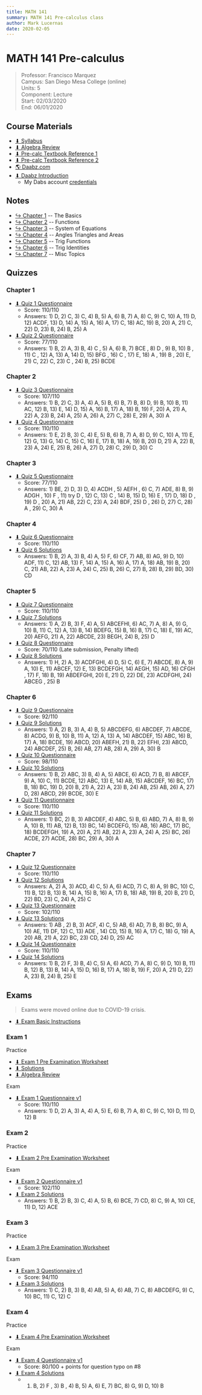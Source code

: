 ```yaml
---
title: MATH 141
summary: MATH 141 Pre-calculus class
author: Mark Lucernas
date: 2020-02-05
---
```



# MATH 141 Pre-calculus
> Professor: Francisco Marquez<br>
> Campus: San Diego Mesa College (online)<br>
> Units: 5<br>
> Component: Lecture<br>
> Start: 02/03/2020<br>
> End: 06/01/2020<br>


## Course Materials

- [⬇ Syllabus](file:../../../files/spring-2020/MATH-141/math-141_syllabus.pdf)
- [⬇ Algebra Review](file:../../../files/spring-2020/MATH-141/algebra_review.pdf)
- [⬇ Pre-calc Textbook Reference 1](file:../../../files/spring-2020/MATH-141/pre-calc_textbookRef.pdf)
- [⬇ Pre-calc Textbook Reference 2](file:../../../files/spring-2020/MATH-141/pre-calc_textbookRef2.pdf)
- [🌎 Daabz.com](https://daabz.com/)
- [⬇ Daabz Introduction](file:../../../files/spring-2020/MATH-141/daabz_intro.pdf)
    - My Dabs account [credentials](vfile:../../../files/spring-2020/MATH-141/daabz_account.txt)


## Notes

- [↪ Chapter 1](notes/ch-1) -- The Basics
- [↪ Chapter 2](notes/ch-2) -- Functions
- [↪ Chapter 3](notes/ch-3) -- System of Equations
- [↪ Chapter 4](notes/ch-4) -- Angles Triangles and Areas
- [↪ Chapter 5](notes/ch-5) -- Trig Functions
- [↪ Chapter 6](notes/ch-6) -- Trig Identities
- [↪ Chapter 7](notes/ch-7) -- Misc Topics


## Quizzes

### Chapter 1

- [⬇ Quiz 1 Questionnaire](file:../../../files/spring-2020/MATH-141/ch-1/math-141_quiz_1.pdf)
    * Score: 110/110
    * Answers: 1) D, 2) C, 3) C, 4) B, 5) A, 6) B, 7) A, 8) C, 9) C, 10) A, 11)
      D, 12) ACDF, 13) D, 14) A, 15) A, 16) A, 17) C, 18) AC, 19) B, 20) A, 21)
      C, 22) D, 23) B, 24) B, 25) A
- [⬇ Quiz 2 Questionnaire](file:../../../files/spring-2020/MATH-141/ch-1/math-141_quiz_2.pdf)
    * Score: 77/110
    * Answers: 1) B, 2) A, 3) B, 4) C , 5) A, 6) B, 7) BCE , 8) D , 9) B, 10) B
      , 11) C , 12) A, 13) A, 14) D, 15) BFG , 16) C , 17) E, 18) A , 19) B ,
      20) E, 21) C, 22) C, 23) C , 24) B, 25) BCDE

### Chapter 2

- [⬇ Quiz 3 Questionnaire](file:../../../files/spring-2020/MATH-141/ch-2/math-141_quiz_3.pdf)
    * Score: 107/110
    * Answers: 1) B, 2) C, 3) A, 4) A, 5) B, 6) B, 7) B, 8) D, 9) B, 10) B, 11)
      AC, 12) B, 13) E, 14) D, 15) A, 16) B, 17) A, 18) B, 19) F, 20) A, 21) A,
      22) A, 23) B, 24) A, 25) A, 26) A, 27) C, 28) E, 29) A, 30) A
- [⬇ Quiz 4 Questionnaire](file:../../../files/spring-2020/MATH-141/ch-2/math-141_quiz_4.pdf)
    * Score: 110/110
    * Answers: 1) E, 2) B, 3) C, 4) E, 5) B, 6) B, 7) A, 8) D, 9) C, 10) A, 11)
      E, 12) G, 13) G, 14) C, 15) C, 16) E, 17) B, 18) A, 19) B, 20) D, 21) A,
      22) B, 23) A, 24) E, 25) B, 26) A, 27) D, 28) C, 29) D, 30) C

### Chapter 3

- [⬇ Quiz 5 Questionnaire](file:../../../files/spring-2020/MATH-141/ch-3/math-141_quiz_5.pdf)
    * Score: 77/110
    * Answers: 1) BE, 2) D, 3) D, 4) ACDH , 5) AEFH , 6) C, 7) ADE, 8) B, 9)
      ADGH , 10) F , 11) try D , 12) C, 13) C , 14) B, 15) D, 16) E , 17) D, 18)
      D , 19) D , 20) A, 21) AB, 22) C, 23) A, 24) BDF, 25) D , 26) D, 27) C,
      28) A , 29) C, 30) A

### Chapter 4

- [⬇ Quiz 6 Questionnaire](file:../../../files/spring-2020/MATH-141/ch-4/math-141_quiz_6.pdf)
    * Score: 110/110
- [⬇ Quiz 6 Solutions](file:../../../files/spring-2020/MATH-141/ch-4/math-141_quiz_6_solutions.pdf)
    * Answers: 1) B, 2) A, 3) B, 4) A, 5) F, 6) CF, 7) AB, 8) AG, 9) D, 10) ADF,
      11) C, 12) AB, 13) F, 14) A, 15) A, 16) A, 17) A, 18) AB, 19) B, 20) C,
      21) AB, 22) A, 23) A, 24) C, 25) B, 26) C, 27) B, 28) B, 29) BD, 30) CD

### Chapter 5

- [⬇ Quiz 7 Questionnaire](file:../../../files/spring-2020/MATH-141/ch-5/math-141_quiz_7.pdf)
    * Score: 110/110
- [⬇ Quiz 7 Solutions](file:../../../files/spring-2020/MATH-141/ch-5/math-141_quiz_7_solutions.pdf)
    * Answers: 1) A, 2) B, 3) F, 4) A, 5) ABCEFHI, 6) AC, 7) A, 8) A, 9) G, 10)
      B, 11) C, 12) A, 13) B, 14) BDEFG, 15) B, 16) B, 17) C, 18) E, 19) AC, 20)
      AEFG, 21) A, 22) ABCDE, 23) BEGH, 24) B, 25) D
- [⬇ Quiz 8 Questionnaire](file:../../../files/spring-2020/MATH-141/ch-5/math-141_quiz_8.pdf)
    * Score: 70/110 (Late submission, Penalty lifted)
- [⬇ Quiz 8 Solutions](file:../../../files/spring-2020/MATH-141/ch-5/math-141_quiz_8_solutions.pdf)
    * Answers: 1) H, 2) A, 3) ACDFGHI, 4) D, 5) C, 6) E, 7) ABCDE, 8) A, 9) A,
      10) E, 11) ABCEF, 12) E, 13) BCDEFGH, 14) AEGH, 15) AD, 16) CFGH , 17) F,
      18) B, 19) ABDEFGHI, 20) E, 21) D, 22) DE, 23) ACDFGHI, 24) ABCEG , 25) B

### Chapter 6

- [⬇ Quiz 9 Questionnaire](file:../../../files/spring-2020/MATH-141/ch-6/math-141_quiz_9.pdf)
    * Score: 92/110
- [⬇ Quiz 9 Solutions](file:../../../files/spring-2020/MATH-141/ch-6/math-141_quiz_9_solutions.pdf)
    * Answers: 1) A, 2) B, 3) A, 4) B, 5) ABCDEFG, 6) ABCDEF, 7) ABCDE, 8) ACDG,
      9) B, 10) B, 11) A, 12) A, 13) A, 14) ABCDEF, 15) ABC, 16) B, 17) A, 18)
      BCDE, 19) ABCD, 20) ABEFH, 21) B, 22) EFHI, 23) ABCD, 24) ABCDEF, 25) B,
      26) AB, 27) AB, 28) A, 29) A, 30) B
- [⬇ Quiz 10 Questionnaire](file:../../../files/spring-2020/MATH-141/ch-6/math-141_quiz_10.pdf)
    * Score: 98/110
- [⬇ Quiz 10 Solutions](file:../../../files/spring-2020/MATH-141/ch-6/math-141_quiz_10_solutions.pdf)
    * Answers: 1) B, 2) ABC, 3) B, 4) A, 5) ABCE, 6) ACD, 7) B, 8) ABCEF, 9) A,
      10) C, 11) BCDE, 12) ABC, 13) E, 14) AB, 15) ABCDEF, 16) BC, 17) B, 18)
      BC, 19) D, 20) B, 21) A, 22) A, 23) B, 24) AB, 25) AB, 26) A, 27) D, 28)
      ABCD, 29) BCDE, 30) E
- [⬇ Quiz 11 Questionnaire](file:../../../files/spring-2020/MATH-141/ch-6/math-141_quiz_11.pdf)
    * Score: 110/110
- [⬇ Quiz 11 Solutions](file:../../../files/spring-2020/MATH-141/ch-6/math-141_quiz_11_solutions.pdf)
    * Answers: 1) BC, 2) B, 3) ABCDEF, 4) ABC, 5) B, 6) ABD, 7) A, 8) B, 9) A,
      10) B, 11) AB, 12) B, 13) BC, 14) BCDEFG, 15) AB, 16) ABC, 17) BC, 18)
      BCDEFGH, 19) A, 20) A, 21) AB, 22) A, 23) A, 24) A, 25) BC, 26) ACDE, 27)
      ACDE, 28) BC, 29) A, 30) A

### Chapter 7

- [⬇ Quiz 12 Questionnaire](file:../../../files/spring-2020/MATH-141/ch-7/math-141_quiz_12.pdf)
    * Score: 110/110
- [⬇ Quiz 12 Solutions](file:../../../files/spring-2020/MATH-141/ch-7/math-141_quiz_12_solutions.pdf)
    * Answers: A, 2) A, 3) ACD, 4) C, 5) A, 6) ACD, 7) C, 8) A, 9) BC, 10) C,
      11) B, 12) B, 13) B, 14) A, 15) B, 16) A, 17) B, 18) AB, 19) B, 20) B, 21)
      D, 22) BD, 23) C, 24) A, 25) C
- [⬇ Quiz 13 Questionnaire](file:../../../files/spring-2020/MATH-141/ch-7/math-141_quiz_13.pdf)
    * Score: 102/110
- [⬇ Quiz 13 Solutions](file:../../../files/spring-2020/MATH-141/ch-7/math-141_quiz_13_solutions.pdf)
    * Answers: 1) AB , 2) B, 3) ACF, 4) C, 5) AB, 6) AD, 7) B, 8) BC, 9) A, 10)
      AE, 11) DF, 12) C, 13) ADE , 14) CD, 15) B, 16) A, 17) C, 18) G, 19) A,
      20) AB, 21) A, 22) BC, 23) CD, 24) D, 25) AC
- [⬇ Quiz 14 Questionnaire](file:../../../files/spring-2020/MATH-141/ch-7/math-141_quiz_14.pdf)
    * Score: 110/110
- [⬇ Quiz 14 Solutions](file:../../../files/spring-2020/MATH-141/ch-7/math-141_quiz_14_solutions.pdf)
    * Answers: 1) B, 2) F, 3) B, 4) C, 5) A, 6) ACD, 7) A, 8) C, 9) D, 10) B,
      11) B, 12) B, 13) B, 14) A, 15) D, 16) B, 17) A, 18) B, 19) F, 20) A, 21)
      D, 22) A, 23) B, 24) B, 25) E


## Exams

> Exams were moved online due to COVID-19 crisis.

- [⬇ Exam Basic Instructions](file:../../../files/spring-2020/MATH-141/exam-1/exam-1_basicInstructions.pdf)

### Exam 1

Practice

- [⬇ Exam 1 Pre Examination Worksheet](file:../../../files/spring-2020/MATH-141/exam-1/exam-1_preExamWorksheet.pdf)
- [⬇ Solutions](file:../../../files/spring-2020/MATH-141/exam-1/exam-1_preExamWorksheet_solution.pdf)
- [⬇ Algebra Review](file:../../../files/spring-2020/MATH-141/exam-1/exam-1_algebraReview.pdf)

Exam

- [⬇ Exam 1 Questionnaire v1](file:../../../files/spring-2020/MATH-141/exam-1/math-141_exam_1.pdf)
    * Score: 110/110
    * Answers: 1) D, 2) A, 3) A, 4) A, 5) E, 6) B, 7) A, 8) C, 9) C, 10) D, 11)
      D, 12) B

### Exam 2

Practice

- [⬇ Exam 2 Pre Examination Worksheet](file:../../../files/spring-2020/MATH-141/exam-2/exam-2_preExamWorksheet.pdf)

Exam

- [⬇ Exam 2 Questionnaire v1](file:../../../files/spring-2020/MATH-141/exam-2/math-141_exam_2.pdf)
    * Score: 102/110
- [⬇ Exam 2 Solutions](file:../../../files/spring-2020/MATH-141/exam-2/math-141_exam_2_solutions.pdf)
    * Answers: 1) B, 2) B, 3) C, 4) A, 5) B, 6) BCE, 7) CD, 8) C, 9) A, 10) CE,
      11) D, 12) ACE


### Exam 3

Practice

- [⬇ Exam 3 Pre Examination Worksheet](file:../../../files/spring-2020/MATH-141/exam-3/exam-3_preExamWorksheet.pdf)

Exam

- [⬇ Exam 3 Questionnaire v1](file:../../../files/spring-2020/MATH-141/exam-3/math-141_exam_3.pdf)
    * Score: 94/110
- [⬇ Exam 3 Solutions](file:../../../files/spring-2020/MATH-141/exam-3/math-141_exam_3_solutions.pdf)
    * Answers: 1) C, 2) B, 3) B, 4) AB, 5) A, 6) AB, 7) C, 8) ABCDEFG, 9) C,
      10) BC, 11) C, 12) C

### Exam 4

Practice

- [⬇ Exam 4 Pre Examination Worksheet](file:../../../files/spring-2020/MATH-141/exam-4/exam-4_preExamWorksheet.pdf)

Exam

- [⬇ Exam 4 Questionnaire v1](file:../../../files/spring-2020/MATH-141/exam-4/math-141_exam_4.pdf)
    * Score: 80/100 + points for question typo on #8
- [⬇ Exam 4 Solutions](file:../../../files/spring-2020/MATH-141/exam-4/math-141_exam_4_solutions.pdf)
    * 1) B, 2) F , 3) B , 4) B, 5) A, 6) E, 7) BC, 8) G, 9) D, 10) B

